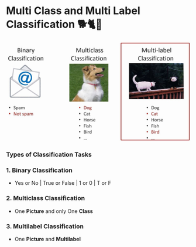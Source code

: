 # Multi Class and Multi Label Classification 🐕🐈🦜

![Classification](Image/Classification.jpeg)

### Types of Classification Tasks

### 1. **Binary** Classification
- Yes or No | True or False | 1 or 0 | T or F

### 2. **Multiclass** Classification
- One **Picture** and only One **Class** 

### 3. **Multilabel** Classification
- One **Picture** and **Multilabel**
